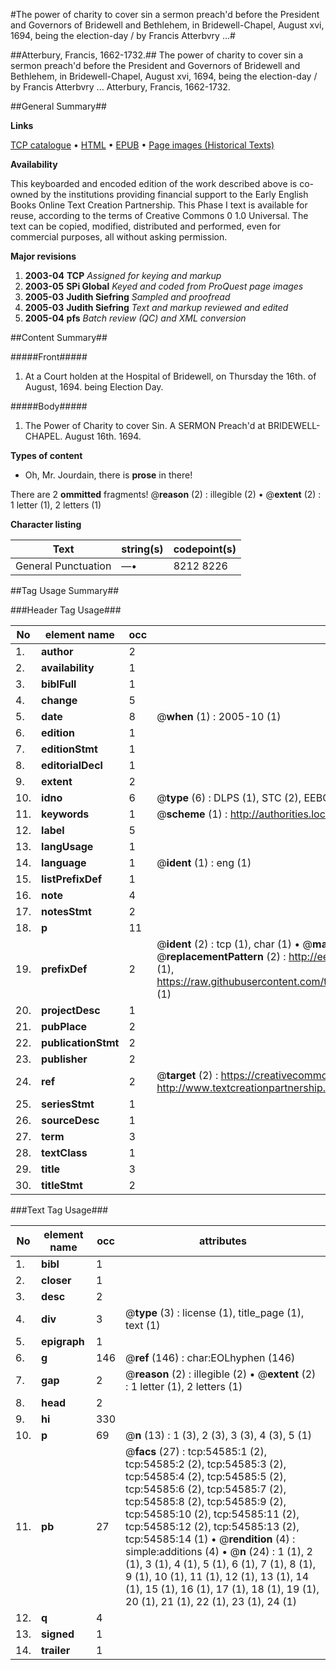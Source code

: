 #The power of charity to cover sin a sermon preach'd before the President and Governors of Bridewell and Bethlehem, in Bridewell-Chapel, August xvi, 1694, being the election-day / by Francis Atterbvry ...#

##Atterbury, Francis, 1662-1732.##
The power of charity to cover sin a sermon preach'd before the President and Governors of Bridewell and Bethlehem, in Bridewell-Chapel, August xvi, 1694, being the election-day / by Francis Atterbvry ...
Atterbury, Francis, 1662-1732.

##General Summary##

**Links**

[TCP catalogue](http://www.ota.ox.ac.uk/tcp/)  • 
[HTML](http://tei.it.ox.ac.uk/tcp/Texts-HTML/free/A26/A26153.html)  • 
[EPUB](http://tei.it.ox.ac.uk/tcp/Texts-EPUB/free/A26/A26153.epub) • 
[Page images (Historical Texts)](https://data.historicaltexts.jisc.ac.uk/view?pubId=eebo-12125449e&pageId=eebo-12125449e-54585-1)

**Availability**

This keyboarded and encoded edition of the
	       work described above is co-owned by the institutions
	       providing financial support to the Early English Books
	       Online Text Creation Partnership. This Phase I text is
	       available for reuse, according to the terms of Creative
	       Commons 0 1.0 Universal. The text can be copied,
	       modified, distributed and performed, even for
	       commercial purposes, all without asking permission.

**Major revisions**

1. __2003-04__ __TCP__ *Assigned for keying and markup*
1. __2003-05__ __SPi Global__ *Keyed and coded from ProQuest page images*
1. __2005-03__ __Judith Siefring__ *Sampled and proofread*
1. __2005-03__ __Judith Siefring__ *Text and markup reviewed and edited*
1. __2005-04__ __pfs__ *Batch review (QC) and XML conversion*

##Content Summary##

#####Front#####

1. At a Court holden at the Hospital of Bridewell, on Thursday the 16th. of August, 1694. being Election Day.

#####Body#####

1. The Power of Charity to cover Sin. A SERMON Preach'd at BRIDEWELL-CHAPEL. August 16th. 1694.

**Types of content**

  * Oh, Mr. Jourdain, there is **prose** in there!

There are 2 **ommitted** fragments! 
 @__reason__ (2) : illegible (2)  •  @__extent__ (2) : 1 letter (1), 2 letters (1)

**Character listing**


|Text|string(s)|codepoint(s)|
|---|---|---|
|General Punctuation|—•|8212 8226|

##Tag Usage Summary##

###Header Tag Usage###

|No|element name|occ|attributes|
|---|---|---|---|
|1.|__author__|2||
|2.|__availability__|1||
|3.|__biblFull__|1||
|4.|__change__|5||
|5.|__date__|8| @__when__ (1) : 2005-10 (1)|
|6.|__edition__|1||
|7.|__editionStmt__|1||
|8.|__editorialDecl__|1||
|9.|__extent__|2||
|10.|__idno__|6| @__type__ (6) : DLPS (1), STC (2), EEBO-CITATION (1), OCLC (1), VID (1)|
|11.|__keywords__|1| @__scheme__ (1) : http://authorities.loc.gov/ (1)|
|12.|__label__|5||
|13.|__langUsage__|1||
|14.|__language__|1| @__ident__ (1) : eng (1)|
|15.|__listPrefixDef__|1||
|16.|__note__|4||
|17.|__notesStmt__|2||
|18.|__p__|11||
|19.|__prefixDef__|2| @__ident__ (2) : tcp (1), char (1)  •  @__matchPattern__ (2) : ([0-9\-]+):([0-9IVX]+) (1), (.+) (1)  •  @__replacementPattern__ (2) : http://eebo.chadwyck.com/downloadtiff?vid=$1&page=$2 (1), https://raw.githubusercontent.com/textcreationpartnership/Texts/master/tcpchars.xml#$1 (1)|
|20.|__projectDesc__|1||
|21.|__pubPlace__|2||
|22.|__publicationStmt__|2||
|23.|__publisher__|2||
|24.|__ref__|2| @__target__ (2) : https://creativecommons.org/publicdomain/zero/1.0/ (1), http://www.textcreationpartnership.org/docs/. (1)|
|25.|__seriesStmt__|1||
|26.|__sourceDesc__|1||
|27.|__term__|3||
|28.|__textClass__|1||
|29.|__title__|3||
|30.|__titleStmt__|2||


###Text Tag Usage###

|No|element name|occ|attributes|
|---|---|---|---|
|1.|__bibl__|1||
|2.|__closer__|1||
|3.|__desc__|2||
|4.|__div__|3| @__type__ (3) : license (1), title_page (1), text (1)|
|5.|__epigraph__|1||
|6.|__g__|146| @__ref__ (146) : char:EOLhyphen (146)|
|7.|__gap__|2| @__reason__ (2) : illegible (2)  •  @__extent__ (2) : 1 letter (1), 2 letters (1)|
|8.|__head__|2||
|9.|__hi__|330||
|10.|__p__|69| @__n__ (13) : 1 (3), 2 (3), 3 (3), 4 (3), 5 (1)|
|11.|__pb__|27| @__facs__ (27) : tcp:54585:1 (2), tcp:54585:2 (2), tcp:54585:3 (2), tcp:54585:4 (2), tcp:54585:5 (2), tcp:54585:6 (2), tcp:54585:7 (2), tcp:54585:8 (2), tcp:54585:9 (2), tcp:54585:10 (2), tcp:54585:11 (2), tcp:54585:12 (2), tcp:54585:13 (2), tcp:54585:14 (1)  •  @__rendition__ (4) : simple:additions (4)  •  @__n__ (24) : 1 (1), 2 (1), 3 (1), 4 (1), 5 (1), 6 (1), 7 (1), 8 (1), 9 (1), 10 (1), 11 (1), 12 (1), 13 (1), 14 (1), 15 (1), 16 (1), 17 (1), 18 (1), 19 (1), 20 (1), 21 (1), 22 (1), 23 (1), 24 (1)|
|12.|__q__|4||
|13.|__signed__|1||
|14.|__trailer__|1||
